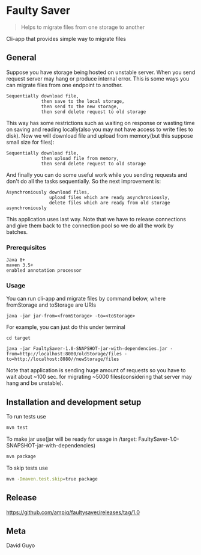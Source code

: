 # Faulty Saver
> Helps to migrate files from one storage to another


Cli-app that provides simple way to migrate files

## General

Suppose you have storage being hosted on unstable server. When you send request server may hang or produce internal error. This is some ways you can migrate files from one endpoint to another.
```
Sequentially download file,
             then save to the local storage, 
             then send to the new storage,
             then send delete request to old storage 
```   
This way has some restrictions such as waiting on response or wasting time on saving and reading locally(also you may not have access to write files to disk). Now we will download file and upload from memory(but this suppose small size for files):
```
Sequentially download file,
             then upload file from memory, 
             then send delete request to old storage 
```   
And finally you can do some useful work while you sending requests and don't do all the tasks sequentially.
So the next improvement is:
```
Asynchroniously download files,
                upload files which are ready asynchroniously,
                delete files which are ready from old storage asynchroniously 
```   

This application uses last way. Note that we have to release connections and give them back to the connection pool so we do all the work by batches. 
### Prerequisites

```
Java 8+
maven 3.5+
enabled annotation processor
```

### Usage

You can run cli-app and migrate files by command below, where fromStorage and toStorage are URIs 

```
java -jar jar-from=<fromStorage> -to=<toStorage>
```

For example, you can just do this under terminal 

```
cd target

java -jar FaultySaver-1.0-SNAPSHOT-jar-with-dependencies.jar -from=http://localhost:8080/oldStorage/files -to=http://localhost:8080//newStorage/files
```

Note that application is sending huge amount of requests so you have to wait about ~100 sec. for migrating ~5000 files(considering that server may hang and be unstable).


## Installation and development setup

To run tests use

```sh
mvn test
```

To make jar use(jar will be ready for usage in /target: FaultySaver-1.0-SNAPSHOT-jar-with-dependencies)

```sh
mvn package
```

To skip tests use

```sh
mvn -Dmaven.test.skip=true package
```

## Release

https://github.com/ampiq/faultysaver/releases/tag/1.0

## Meta

David Guyo 
